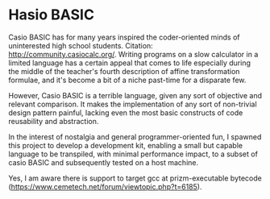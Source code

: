 # Hasio BASIC

Casio BASIC has for many years inspired the coder-oriented minds of uninterested high school students. Citation: http://community.casiocalc.org/. Writing programs on a slow calculator in a limited language has a certain appeal that comes to life especially during the middle of the teacher's fourth description of affine transformation formulae, and it's become a bit of a niche past-time for a disparate few.

However, Casio BASIC is a terrible language, given any sort of objective and relevant comparison. It makes the implementation of any sort of non-trivial design pattern painful, lacking even the most basic constructs of code reusability and abstraction.

In the interest of nostalgia and general programmer-oriented fun, I spawned this project to develop a development kit, enabling a small but capable language to be transpiled, with minimal performance impact, to a subset of casio BASIC and subsequently tested on a host machine.

Yes, I am aware there is support to target gcc at prizm-executable bytecode (https://www.cemetech.net/forum/viewtopic.php?t=6185).
